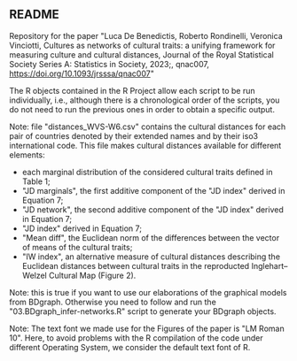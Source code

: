 ## README

Repository for the paper "Luca De Benedictis, Roberto Rondinelli, Veronica Vinciotti, Cultures as networks of cultural traits: a unifying framework for measuring culture and cultural distances, Journal of the Royal Statistical Society Series A: Statistics in Society, 2023;, qnac007, https://doi.org/10.1093/jrsssa/qnac007"

The R objects contained in the R Project allow each script to be run individually, i.e., although there is a chronological order of the scripts, you do not need to run the previous ones in order to obtain a specific output.

Note: file "distances_WVS-W6.csv" contains the cultural distances for each pair of countries denoted by their extended names and by their iso3 international code. This file makes cultural distances available for different elements:
- each marginal distribution of the considered cultural traits defined in Table 1;
- "JD marginals", the first additive component of the "JD index" derived in Equation 7;
- "JD network", the second additive component of the "JD index" derived in Equation 7;
- "JD index" derived in Equation 7;
- "Mean diff", the Euclidean norm of the differences between the vector of means of the cultural traits;
- "IW index", an alternative measure of cultural distances describing the Euclidean distances between cultural traits in the reproducted Inglehart–Welzel Cultural Map (Figure 2).

Note: this is true if you want to use our elaborations of the graphical models from BDgraph. Otherwise you need to follow and run the "03.BDgraph_infer-networks.R" script to generate your BDgraph objects. 

Note: The text font we made use for the Figures of the paper is "LM Roman 10". Here, to avoid problems with the R compilation of the code under different Operating System, we consider the default text font of R.
